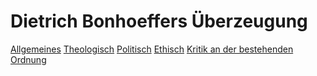   <!DOCTYPE html>
  <html lang="en">
  <head>
    <meta charset="UTF-8>
      <meta http-equiv="X-UA-Compatible>
  </head>
  <body>
    <h1>Dietrich Bonhoeffers Überzeugung</h1>
  <a href="index.html">Allgemeines</a>
  <a href="index.html">Theologisch</a>
  <a href="index.html">Politisch</a>
  <a href="index.html">Ethisch</a>
  <a href="index.html">Kritik an der bestehenden Ordnung</a>
  </body>
  </html>
